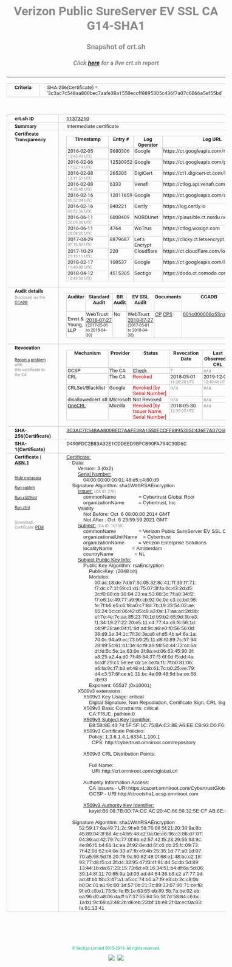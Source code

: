 # Verizon Public SureServer EV SSL CA G14-SHA1
### Snapshot of crt.sh
##### Click [here](https://crt.sh/?q=3C3AC7C548AA800BEC7AAFE38A1550ECCFF8895305C436F7A07C6066A5EF55BD) for a live crt.sh report

---
<!DOCTYPE HTML PUBLIC "-//W3C//DTD HTML 4.0 Transitional//EN">
<HTML>
<HEAD>
  <META http-equiv="Content-Type" content="text/html; charset=UTF-8">
  <TITLE>crt.sh | 3c3ac7c548aa800bec7aafe38a1550eccff8895305c436f7a07c6066a5ef55bd</TITLE>
  <META name="description" content="Free CT Log Certificate Search Tool from Sectigo (formerly Comodo CA)">
  <META name="keywords" content="crt.sh, CT, Certificate Transparency, Certificate Search, SSL Certificate, Sectigo, Comodo CA">
  <LINK href="//fonts.googleapis.com/css?family=Roboto+Mono|Roboto:400,400i,700,700i" rel="stylesheet">
  <STYLE type="text/css">
    a {
      white-space: nowrap;
    }
    body {
      color: #888888;
      font: 12pt Roboto, sans-serif;
      padding-top: 10px;
      text-align: center
    }
    form {
      margin: 0px
    }
    span {
      border-radius: 10px
    }
    span.heading {
      color: #888888;
      font: 12pt Roboto, sans-serif
    }
    span.title {
      background-color: #00B373;
      color: #FFFFFF;
      font: bold 18pt Roboto, sans-serif;
      padding: 0px 5px
    }
    span.text {
      color: #888888;
      font: 10pt Roboto, sans-serif
    }
    span.whiteongrey {
      background-color: #D9D9D6;
      color: #FFFFFF;
      font: bold 18pt Roboto, sans-serif;
      padding: 0px 5px
    }
    table {
      border-collapse: collapse;
      color: #222222;
      font: 10pt Roboto, sans-serif;
      margin-left: auto;
      margin-right: auto
    }
    table.options {
      border: none;
      margin-left: 10px
    }
    td, th {
      border: 1px solid #CCCCCC;
      padding: 0px 2px;
      text-align: left;
      vertical-align: top
    }
    td.outer, th.outer {
      border: 1px solid #CCCCCC;
      padding: 2px 20px;
      text-align: left
    }
    th.heading {
      color: #888888;
      font: bold italic 12pt Roboto, sans-serif;
      padding: 20px 0px 0px;
      text-align: center
    }
    th.options, td.options {
      border: none;
      vertical-align: middle
    }
    td.text {
      font: 10pt "Roboto Mono", sans-serif;
      padding: 2px 20px
    }
    td.heading {
      border: none;
      color: #888888;
      font: 12pt Roboto, sans-serif;
      padding-top: 20px;
      text-align: center
    }
    table.lint td, th {
      text-align: center
    }
    .button {
      background-color: #00B373;
      border-radius: 10px;
      color: #FFFFFF;
      font: bold 13pt Roboto, sans-serif
    }
    .copyright {
      font: 8pt Roboto, sans-serif;
      color: #00B373
    }
    .input {
      border: 1px solid #888888;
      font-weight: bold;
      text-align: center
    }
    .small {
      font: 8pt Roboto, sans-serif;
      color: #888888
    }
    .error {
      background-color: #FFDFDF;
      color: #CC0000;
      font-weight: bold
    }
    .fatal {
      background-color: #0000AA;
      color: #FFFFFF;
      font-weight: bold
    }
    .notice {
      background-color: #FFFFDF;
      color: #606000
    }
    .warning {
      background-color: #FFEFDF;
      color: #DF6000
    }
  </STYLE>
</HEAD>
<BODY>

<TABLE>
  <TR>
    <TH class="outer">Criteria</TH>
    <TD class="outer">SHA-256(Certificate) = '3c3ac7c548aa800bec7aafe38a1550eccff8895305c436f7a07c6066a5ef55bd'</TD>
  </TR>
</TABLE>
<BR>
<TABLE>
  <TR>
    <TH class="outer">crt.sh ID</TH>
    <TD class="outer"><A href="?id=11373210">11373210</A></TD>
  </TR>
  <TR>
    <TH class="outer">Summary</TH>
    <TD class="outer">Intermediate certificate</TD>
  </TR>
  <TR>
    <TH class="outer">Certificate<BR>Transparency</TH>
    <TD class="outer">
<TABLE class="options" style="margin-left:0px">
  <TR>
    <TH>Timestamp</TH>
    <TH>Entry #</TH>
    <TH>Log Operator</TH>
    <TH>Log URL</TH>
  </TR>
  <TR>
    <TD>2016-02-05&nbsp; <FONT class="small">13:43:49 UTC</FONT></TD>
    <TD>9680306</TD>
    <TD>Google</TD>
    <TD>https://ct.googleapis.com/rocketeer</TD>
  </TR>
  <TR>
    <TD>2016-02-06&nbsp; <FONT class="small">17:52:14 UTC</FONT></TD>
    <TD>12530952</TD>
    <TD>Google</TD>
    <TD>https://ct.googleapis.com/pilot</TD>
  </TR>
  <TR>
    <TD>2016-02-08&nbsp; <FONT class="small">13:11:51 UTC</FONT></TD>
    <TD>265305</TD>
    <TD>DigiCert</TD>
    <TD>https://ct1.digicert-ct.com/log</TD>
  </TR>
  <TR>
    <TD>2016-02-08&nbsp; <FONT class="small">14:28:48 UTC</FONT></TD>
    <TD>6333</TD>
    <TD>Venafi</TD>
    <TD>https://ctlog.api.venafi.com</TD>
  </TR>
  <TR>
    <TD>2016-02-16&nbsp; <FONT class="small">00:52:34 UTC</FONT></TD>
    <TD>12011659</TD>
    <TD>Google</TD>
    <TD>https://ct.googleapis.com/aviator</TD>
  </TR>
  <TR>
    <TD>2016-02-16&nbsp; <FONT class="small">00:52:36 UTC</FONT></TD>
    <TD>840221</TD>
    <TD>Certly</TD>
    <TD>https://log.certly.io</TD>
  </TR>
  <TR>
    <TD>2016-06-11&nbsp; <FONT class="small">20:09:30 UTC</FONT></TD>
    <TD>6008409</TD>
    <TD>NORDUnet</TD>
    <TD>https://plausible.ct.nordu.net</TD>
  </TR>
  <TR>
    <TD>2016-06-11&nbsp; <FONT class="small">20:09:30 UTC</FONT></TD>
    <TD>4764</TD>
    <TD>WoTrus</TD>
    <TD>https://ctlog.wosign.com</TD>
  </TR>
  <TR>
    <TD>2017-04-29&nbsp; <FONT class="small">07:16:57 UTC</FONT></TD>
    <TD>8879687</TD>
    <TD>Let's Encrypt</TD>
    <TD>https://clicky.ct.letsencrypt.org</TD>
  </TR>
  <TR>
    <TD>2017-10-29&nbsp; <FONT class="small">21:13:11 UTC</FONT></TD>
    <TD>220</TD>
    <TD>Cloudflare</TD>
    <TD>https://ct.cloudflare.com/logs/nimbus2021</TD>
  </TR>
  <TR>
    <TD>2018-02-17&nbsp; <FONT class="small">11:40:08 UTC</FONT></TD>
    <TD>108537</TD>
    <TD>Google</TD>
    <TD>https://ct.googleapis.com/logs/argon2021</TD>
  </TR>
  <TR>
    <TD>2018-04-12&nbsp; <FONT class="small">12:43:50 UTC</FONT></TD>
    <TD>4515305</TD>
    <TD>Sectigo</TD>
    <TD>https://dodo.ct.comodo.com</TD>
  </TR>
</TABLE>
    </TD>
  </TR>
  <TR>
    <TH class="outer">Audit details<BR>
      <DIV class="small" style="padding-top:3px">Disclosed via the
        <A href="//ccadb-public.secure.force.com/mozilla/PublicAllIntermediateCerts" target="_blank">CCADB</A></DIV>
    </TH>
    <TD class="outer">
<TABLE class="options" style="margin-left:0px">
  <TR>
    <TH>Auditor</TH>
    <TH>Standard Audit</TH>
    <TH>BR Audit</TH>
    <TH>EV SSL Audit</TH>
    <TH>Documents</TH>
    <TH>CCADB</TH>
    <TH>Root Owner / Certificate</TH>
  </TR>
  <TR>
    <TD style="vertical-align:middle">Ernst & Young, LLP</TD>
    <TD>WebTrust:
      <A href="https://bug1479561.bmoattachments.org/attachment.cgi?id=8996060" target="_blank">2018-07-27</A>
      <BR><FONT style="font-size:8pt">(2017-05-01 to 2018-04-30)</FONT></TD>
    <TD>No    <TD>WebTrust:
      <A href="https://bug1479561.bmoattachments.org/attachment.cgi?id=8996061" target="_blank">2018-07-27</A>
      <BR><FONT style="font-size:8pt">(2017-05-01 to 2018-04-30)</FONT></TD>
    <TD>
      <A href="https://secure.omniroot.com/repository/" target="blank">CP</A>
      <A href="https://secure.omniroot.com/repository/" target="blank">CPS</A>
    </TD>
    <TD><A href="//ccadb.force.com/001o000000o5SnsAAE" target="_blank">001o000000o5SnsAAE</A></TD>
    <TD><A href="/?id=60565">DigiCert</A></TD>
  </TR>
</TABLE>
    </TD>
  </TR>
  <TR>
    <TH class="outer">Revocation<BR><BR>
      <DIV class="small" style="padding-top:3px"><A href="?id=11373210&opt=problemreporting">Report a problem</A> with<BR>this certificate to the CA</DIV></TH>
    <TD class="outer">
      <TABLE class="options" style="margin-left:0px">
        <TR>
          <TH>Mechanism</TH>
          <TH>Provider</TH>
          <TH>Status</TH>
          <TH>Revocation Date</TH>
          <TH>Last Observed in CRL</TH>
          <TH>Last Checked <SPAN style="color:#CC0000;vertical-align:middle;font-size:70%;font-weight:normal">(Error)</SPAN></TH>
        </TR>
        <TR>
          <TD>OCSP</TD>
          <TD>The CA</TD>
          <TD><A href="?id=11373210&opt=ocsp">Check</A></TD>
          <TD><SPAN style="color:#888888">?</SPAN></TD>
          <TD><SPAN style="color:#888888">n/a</SPAN></TD>
          <TD><SPAN style="color:#888888">?</SPAN></TD>
        </TR>
        <TR>
          <TD>CRL</TD>
          <TD>The CA</TD>
          <TD><SPAN style="color:#CC0000">Revoked</SPAN></TD><TD>2018-05-01&nbsp; <FONT class="small">16:28:28 UTC</FONT></TD><TD>2019-12-03&nbsp; <FONT class="small">12:40:46 UTC</FONT></TD><TD>2019-12-04&nbsp; <FONT class="small">17:06:55 UTC</FONT></TD>
        </TR>
        <TR>
          <TD>CRLSet/Blacklist</TD>
          <TD>Google</TD>
          <TD><SPAN style="color:#CC0000">Revoked [by Serial Number]</SPAN></TD>
          <TD><SPAN style="color:#888888">n/a</SPAN></TD>
          <TD><SPAN style="color:#888888">n/a</SPAN></TD>
          <TD><SPAN style="color:#888888">n/a</SPAN></TD>
        </TR>
        <TR>
          <TD>disallowedcert.stl</TD>
          <TD>Microsoft</TD>
          <TD>Not Revoked</TD>
          <TD><SPAN style="color:#888888">n/a</SPAN></TD>
          <TD><SPAN style="color:#888888">n/a</SPAN></TD>
          <TD><SPAN style="color:#888888">n/a</SPAN></TD>
        </TR>
        <TR>
          <TD><A href="/mozilla-onecrl" target="_blank">OneCRL</A></TD>
          <TD>Mozilla</TD>
          <TD><SPAN style="color:#CC0000">Revoked [by Issuer Name, Serial Number]</SPAN></TD><TD>2018-05-30&nbsp; <FONT class="small">12:35:03 UTC</FONT></TD>
          <TD><SPAN style="color:#888888">n/a</SPAN></TD>
          <TD><SPAN style="color:#888888">n/a</SPAN></TD>
        </TR>
      </TABLE>
    </TD>
  </TR>
  <TR>
    <TH class="outer">SHA-256(Certificate)</TH>
    <TD class="outer"><A href="//censys.io/certificates/3c3ac7c548aa800bec7aafe38a1550eccff8895305c436f7a07c6066a5ef55bd">3C3AC7C548AA800BEC7AAFE38A1550ECCFF8895305C436F7A07C6066A5EF55BD</A></TD>
  </TR>
  <TR>
    <TH class="outer">SHA-1(Certificate)</TH>
    <TD class="outer">D490FDC2B83A32E1CDDEED9BFCB90FA794C30D6C</TD>
  </TR>
  <TR>
    <TH class="outer">Certificate | <A href="?asn1=11373210">ASN.1</A>
      <SPAN class="small"><BR>
      <BR><BR><A href="?id=11373210&opt=nometadata">Hide metadata</A>
      <BR><BR><A href="?id=11373210&opt=cablint">Run cablint</A>
      <BR><BR><A href="?id=11373210&opt=x509lint">Run x509lint</A>
      <BR><BR><A href="?id=11373210&opt=zlint">Run zlint</A>
      <BR><BR><BR>Download Certificate: <A href="?d=11373210">PEM</A>
      </SPAN>
    </TH>
    <TD class="text"><A href="?d=11373210">Certificate:</A><BR>&nbsp;&nbsp;&nbsp;&nbsp;Data:<BR>&nbsp;&nbsp;&nbsp;&nbsp;&nbsp;&nbsp;&nbsp;&nbsp;Version:&nbsp;3&nbsp;(0x2)<BR>&nbsp;&nbsp;&nbsp;&nbsp;&nbsp;&nbsp;&nbsp;&nbsp;<A href="?serial=04000000000148e5c480d9">Serial&nbsp;Number:</A><BR>&nbsp;&nbsp;&nbsp;&nbsp;&nbsp;&nbsp;&nbsp;&nbsp;&nbsp;&nbsp;&nbsp;&nbsp;04:00:00:00:00:01:48:e5:c4:80:d9<BR>&nbsp;&nbsp;&nbsp;&nbsp;Signature&nbsp;Algorithm:&nbsp;sha1WithRSAEncryption<BR>&nbsp;&nbsp;&nbsp;&nbsp;&nbsp;&nbsp;&nbsp;&nbsp;<A href="?caid=270">Issuer:</A> <SPAN class="small">(CA ID: 270)</SPAN><BR>&nbsp;&nbsp;&nbsp;&nbsp;&nbsp;&nbsp;&nbsp;&nbsp;&nbsp;&nbsp;&nbsp;&nbsp;commonName&nbsp;&nbsp;&nbsp;&nbsp;&nbsp;&nbsp;&nbsp;&nbsp;&nbsp;&nbsp;&nbsp;&nbsp;&nbsp;&nbsp;&nbsp;&nbsp;=&nbsp;Cybertrust&nbsp;Global&nbsp;Root<BR>&nbsp;&nbsp;&nbsp;&nbsp;&nbsp;&nbsp;&nbsp;&nbsp;&nbsp;&nbsp;&nbsp;&nbsp;organizationName&nbsp;&nbsp;&nbsp;&nbsp;&nbsp;&nbsp;&nbsp;&nbsp;&nbsp;&nbsp;=&nbsp;Cybertrust,&nbsp;Inc<BR>&nbsp;&nbsp;&nbsp;&nbsp;&nbsp;&nbsp;&nbsp;&nbsp;Validity<BR>&nbsp;&nbsp;&nbsp;&nbsp;&nbsp;&nbsp;&nbsp;&nbsp;&nbsp;&nbsp;&nbsp;&nbsp;Not&nbsp;Before:&nbsp;Oct&nbsp;&nbsp;6&nbsp;08:00:00&nbsp;2014&nbsp;GMT<BR>&nbsp;&nbsp;&nbsp;&nbsp;&nbsp;&nbsp;&nbsp;&nbsp;&nbsp;&nbsp;&nbsp;&nbsp;Not&nbsp;After&nbsp;:&nbsp;Oct&nbsp;&nbsp;6&nbsp;23:59:59&nbsp;2021&nbsp;GMT<BR>&nbsp;&nbsp;&nbsp;&nbsp;&nbsp;&nbsp;&nbsp;&nbsp;<A href="?caid=10160">Subject:</A> <SPAN class="small">(CA ID: 10160)</SPAN><BR>&nbsp;&nbsp;&nbsp;&nbsp;&nbsp;&nbsp;&nbsp;&nbsp;&nbsp;&nbsp;&nbsp;&nbsp;commonName&nbsp;&nbsp;&nbsp;&nbsp;&nbsp;&nbsp;&nbsp;&nbsp;&nbsp;&nbsp;&nbsp;&nbsp;&nbsp;&nbsp;&nbsp;&nbsp;=&nbsp;Verizon&nbsp;Public&nbsp;SureServer&nbsp;EV&nbsp;SSL&nbsp;CA&nbsp;G14-SHA1<BR>&nbsp;&nbsp;&nbsp;&nbsp;&nbsp;&nbsp;&nbsp;&nbsp;&nbsp;&nbsp;&nbsp;&nbsp;organizationalUnitName&nbsp;&nbsp;&nbsp;&nbsp;=&nbsp;Cybertrust<BR>&nbsp;&nbsp;&nbsp;&nbsp;&nbsp;&nbsp;&nbsp;&nbsp;&nbsp;&nbsp;&nbsp;&nbsp;organizationName&nbsp;&nbsp;&nbsp;&nbsp;&nbsp;&nbsp;&nbsp;&nbsp;&nbsp;&nbsp;=&nbsp;Verizon&nbsp;Enterprise&nbsp;Solutions<BR>&nbsp;&nbsp;&nbsp;&nbsp;&nbsp;&nbsp;&nbsp;&nbsp;&nbsp;&nbsp;&nbsp;&nbsp;localityName&nbsp;&nbsp;&nbsp;&nbsp;&nbsp;&nbsp;&nbsp;&nbsp;&nbsp;&nbsp;&nbsp;&nbsp;&nbsp;&nbsp;=&nbsp;Amsterdam<BR>&nbsp;&nbsp;&nbsp;&nbsp;&nbsp;&nbsp;&nbsp;&nbsp;&nbsp;&nbsp;&nbsp;&nbsp;countryName&nbsp;&nbsp;&nbsp;&nbsp;&nbsp;&nbsp;&nbsp;&nbsp;&nbsp;&nbsp;&nbsp;&nbsp;&nbsp;&nbsp;&nbsp;=&nbsp;NL<BR>&nbsp;&nbsp;&nbsp;&nbsp;&nbsp;&nbsp;&nbsp;&nbsp;<A href="?spkisha256=fa4769f57613375de8612f00b4f2be062181890f8533c1861e4958882c231a42">Subject&nbsp;Public&nbsp;Key&nbsp;Info:</A><BR>&nbsp;&nbsp;&nbsp;&nbsp;&nbsp;&nbsp;&nbsp;&nbsp;&nbsp;&nbsp;&nbsp;&nbsp;Public&nbsp;Key&nbsp;Algorithm:&nbsp;rsaEncryption<BR>&nbsp;&nbsp;&nbsp;&nbsp;&nbsp;&nbsp;&nbsp;&nbsp;&nbsp;&nbsp;&nbsp;&nbsp;&nbsp;&nbsp;&nbsp;&nbsp;Public-Key:&nbsp;(2048&nbsp;bit)<BR>&nbsp;&nbsp;&nbsp;&nbsp;&nbsp;&nbsp;&nbsp;&nbsp;&nbsp;&nbsp;&nbsp;&nbsp;&nbsp;&nbsp;&nbsp;&nbsp;Modulus:<BR>&nbsp;&nbsp;&nbsp;&nbsp;&nbsp;&nbsp;&nbsp;&nbsp;&nbsp;&nbsp;&nbsp;&nbsp;&nbsp;&nbsp;&nbsp;&nbsp;&nbsp;&nbsp;&nbsp;&nbsp;00:ac:18:de:7d:b7:3c:05:32:8c:41:7f:39:f7:71:<BR>&nbsp;&nbsp;&nbsp;&nbsp;&nbsp;&nbsp;&nbsp;&nbsp;&nbsp;&nbsp;&nbsp;&nbsp;&nbsp;&nbsp;&nbsp;&nbsp;&nbsp;&nbsp;&nbsp;&nbsp;f7:dc:c7:1f:69:c1:d1:75:07:3f:fa:0c:43:2d:d5:<BR>&nbsp;&nbsp;&nbsp;&nbsp;&nbsp;&nbsp;&nbsp;&nbsp;&nbsp;&nbsp;&nbsp;&nbsp;&nbsp;&nbsp;&nbsp;&nbsp;&nbsp;&nbsp;&nbsp;&nbsp;3c:f0:88:cb:10:04:23:ea:53:80:3c:7f:a8:34:f2:<BR>&nbsp;&nbsp;&nbsp;&nbsp;&nbsp;&nbsp;&nbsp;&nbsp;&nbsp;&nbsp;&nbsp;&nbsp;&nbsp;&nbsp;&nbsp;&nbsp;&nbsp;&nbsp;&nbsp;&nbsp;f7:e6:1e:49:77:a9:9b:cb:92:0c:0e:c3:cc:bd:96:<BR>&nbsp;&nbsp;&nbsp;&nbsp;&nbsp;&nbsp;&nbsp;&nbsp;&nbsp;&nbsp;&nbsp;&nbsp;&nbsp;&nbsp;&nbsp;&nbsp;&nbsp;&nbsp;&nbsp;&nbsp;fe:7f:b6:e5:c6:f8:a0:c7:8d:7b:19:23:54:02:ae:<BR>&nbsp;&nbsp;&nbsp;&nbsp;&nbsp;&nbsp;&nbsp;&nbsp;&nbsp;&nbsp;&nbsp;&nbsp;&nbsp;&nbsp;&nbsp;&nbsp;&nbsp;&nbsp;&nbsp;&nbsp;65:24:1c:cd:06:42:d5:c8:a3:0a:17:aa:ad:2d:8b:<BR>&nbsp;&nbsp;&nbsp;&nbsp;&nbsp;&nbsp;&nbsp;&nbsp;&nbsp;&nbsp;&nbsp;&nbsp;&nbsp;&nbsp;&nbsp;&nbsp;&nbsp;&nbsp;&nbsp;&nbsp;ef:7e:4e:7c:aa:85:23:70:1d:b9:b2:65:9d:3b:e3:<BR>&nbsp;&nbsp;&nbsp;&nbsp;&nbsp;&nbsp;&nbsp;&nbsp;&nbsp;&nbsp;&nbsp;&nbsp;&nbsp;&nbsp;&nbsp;&nbsp;&nbsp;&nbsp;&nbsp;&nbsp;f1:34:19:27:22:20:e5:11:c4:77:4a:c6:f6:56:1d:<BR>&nbsp;&nbsp;&nbsp;&nbsp;&nbsp;&nbsp;&nbsp;&nbsp;&nbsp;&nbsp;&nbsp;&nbsp;&nbsp;&nbsp;&nbsp;&nbsp;&nbsp;&nbsp;&nbsp;&nbsp;c4:9f:28:ae:04:f1:9d:ad:9c:a6:e0:f0:56:56:0d:<BR>&nbsp;&nbsp;&nbsp;&nbsp;&nbsp;&nbsp;&nbsp;&nbsp;&nbsp;&nbsp;&nbsp;&nbsp;&nbsp;&nbsp;&nbsp;&nbsp;&nbsp;&nbsp;&nbsp;&nbsp;38:d9:1e:34:1c:7f:3d:3a:a8:ef:d5:4b:a4:6a:1a:<BR>&nbsp;&nbsp;&nbsp;&nbsp;&nbsp;&nbsp;&nbsp;&nbsp;&nbsp;&nbsp;&nbsp;&nbsp;&nbsp;&nbsp;&nbsp;&nbsp;&nbsp;&nbsp;&nbsp;&nbsp;70:0c:94:a9:ec:73:b9:25:11:d8:f0:89:7c:37:94:<BR>&nbsp;&nbsp;&nbsp;&nbsp;&nbsp;&nbsp;&nbsp;&nbsp;&nbsp;&nbsp;&nbsp;&nbsp;&nbsp;&nbsp;&nbsp;&nbsp;&nbsp;&nbsp;&nbsp;&nbsp;28:99:5c:61:b1:3e:4c:f9:a9:98:5d:44:73:cc:6a:<BR>&nbsp;&nbsp;&nbsp;&nbsp;&nbsp;&nbsp;&nbsp;&nbsp;&nbsp;&nbsp;&nbsp;&nbsp;&nbsp;&nbsp;&nbsp;&nbsp;&nbsp;&nbsp;&nbsp;&nbsp;df:fd:5c:5e:1e:63:0e:3f:8a:ed:06:63:45:90:3f:<BR>&nbsp;&nbsp;&nbsp;&nbsp;&nbsp;&nbsp;&nbsp;&nbsp;&nbsp;&nbsp;&nbsp;&nbsp;&nbsp;&nbsp;&nbsp;&nbsp;&nbsp;&nbsp;&nbsp;&nbsp;a8:25:a2:4a:d0:7f:48:84:37:f3:6f:0d:f5:dd:4a:<BR>&nbsp;&nbsp;&nbsp;&nbsp;&nbsp;&nbsp;&nbsp;&nbsp;&nbsp;&nbsp;&nbsp;&nbsp;&nbsp;&nbsp;&nbsp;&nbsp;&nbsp;&nbsp;&nbsp;&nbsp;6c:df:29:c1:5e:ee:cb:1e:ce:fa:f1:7f:b0:81:06:<BR>&nbsp;&nbsp;&nbsp;&nbsp;&nbsp;&nbsp;&nbsp;&nbsp;&nbsp;&nbsp;&nbsp;&nbsp;&nbsp;&nbsp;&nbsp;&nbsp;&nbsp;&nbsp;&nbsp;&nbsp;a6:fa:9c:f7:b3:ef:48:e1:3b:61:7c:b0:25:ee:79:<BR>&nbsp;&nbsp;&nbsp;&nbsp;&nbsp;&nbsp;&nbsp;&nbsp;&nbsp;&nbsp;&nbsp;&nbsp;&nbsp;&nbsp;&nbsp;&nbsp;&nbsp;&nbsp;&nbsp;&nbsp;d4:c3:57:6f:ce:e1:31:bc:4e:09:48:9d:ba:ce:88:<BR>&nbsp;&nbsp;&nbsp;&nbsp;&nbsp;&nbsp;&nbsp;&nbsp;&nbsp;&nbsp;&nbsp;&nbsp;&nbsp;&nbsp;&nbsp;&nbsp;&nbsp;&nbsp;&nbsp;&nbsp;cb:93<BR>&nbsp;&nbsp;&nbsp;&nbsp;&nbsp;&nbsp;&nbsp;&nbsp;&nbsp;&nbsp;&nbsp;&nbsp;&nbsp;&nbsp;&nbsp;&nbsp;Exponent:&nbsp;65537&nbsp;(0x10001)<BR>&nbsp;&nbsp;&nbsp;&nbsp;&nbsp;&nbsp;&nbsp;&nbsp;X509v3&nbsp;extensions:<BR>&nbsp;&nbsp;&nbsp;&nbsp;&nbsp;&nbsp;&nbsp;&nbsp;&nbsp;&nbsp;&nbsp;&nbsp;X509v3&nbsp;Key&nbsp;Usage:&nbsp;critical<BR>&nbsp;&nbsp;&nbsp;&nbsp;&nbsp;&nbsp;&nbsp;&nbsp;&nbsp;&nbsp;&nbsp;&nbsp;&nbsp;&nbsp;&nbsp;&nbsp;Digital&nbsp;Signature,&nbsp;Non&nbsp;Repudiation,&nbsp;Certificate&nbsp;Sign,&nbsp;CRL&nbsp;Sign<BR>&nbsp;&nbsp;&nbsp;&nbsp;&nbsp;&nbsp;&nbsp;&nbsp;&nbsp;&nbsp;&nbsp;&nbsp;X509v3&nbsp;Basic&nbsp;Constraints:&nbsp;critical<BR>&nbsp;&nbsp;&nbsp;&nbsp;&nbsp;&nbsp;&nbsp;&nbsp;&nbsp;&nbsp;&nbsp;&nbsp;&nbsp;&nbsp;&nbsp;&nbsp;CA:TRUE,&nbsp;pathlen:0<BR>&nbsp;&nbsp;&nbsp;&nbsp;&nbsp;&nbsp;&nbsp;&nbsp;&nbsp;&nbsp;&nbsp;&nbsp;<A href="?ski=e85b8e43745f5f1c75bac28ea6eecb93d0f6c067">X509v3&nbsp;Subject&nbsp;Key&nbsp;Identifier:</A><BR>&nbsp;&nbsp;&nbsp;&nbsp;&nbsp;&nbsp;&nbsp;&nbsp;&nbsp;&nbsp;&nbsp;&nbsp;&nbsp;&nbsp;&nbsp;&nbsp;E8:5B:8E:43:74:5F:5F:1C:75:BA:C2:8E:A6:EE:CB:93:D0:F6:C0:67<BR>&nbsp;&nbsp;&nbsp;&nbsp;&nbsp;&nbsp;&nbsp;&nbsp;&nbsp;&nbsp;&nbsp;&nbsp;X509v3&nbsp;Certificate&nbsp;Policies:&nbsp;<BR>&nbsp;&nbsp;&nbsp;&nbsp;&nbsp;&nbsp;&nbsp;&nbsp;&nbsp;&nbsp;&nbsp;&nbsp;&nbsp;&nbsp;&nbsp;&nbsp;Policy:&nbsp;1.3.6.1.4.1.6334.1.100.1<BR>&nbsp;&nbsp;&nbsp;&nbsp;&nbsp;&nbsp;&nbsp;&nbsp;&nbsp;&nbsp;&nbsp;&nbsp;&nbsp;&nbsp;&nbsp;&nbsp;&nbsp;&nbsp;CPS:&nbsp;http://cybertrust.omniroot.com/repository<BR><BR>&nbsp;&nbsp;&nbsp;&nbsp;&nbsp;&nbsp;&nbsp;&nbsp;&nbsp;&nbsp;&nbsp;&nbsp;X509v3&nbsp;CRL&nbsp;Distribution&nbsp;Points:&nbsp;<BR><BR>&nbsp;&nbsp;&nbsp;&nbsp;&nbsp;&nbsp;&nbsp;&nbsp;&nbsp;&nbsp;&nbsp;&nbsp;&nbsp;&nbsp;&nbsp;&nbsp;Full&nbsp;Name:<BR>&nbsp;&nbsp;&nbsp;&nbsp;&nbsp;&nbsp;&nbsp;&nbsp;&nbsp;&nbsp;&nbsp;&nbsp;&nbsp;&nbsp;&nbsp;&nbsp;&nbsp;&nbsp;URI:http://crl.omniroot.com/ctglobal.crl<BR><BR>&nbsp;&nbsp;&nbsp;&nbsp;&nbsp;&nbsp;&nbsp;&nbsp;&nbsp;&nbsp;&nbsp;&nbsp;Authority&nbsp;Information&nbsp;Access:&nbsp;<BR>&nbsp;&nbsp;&nbsp;&nbsp;&nbsp;&nbsp;&nbsp;&nbsp;&nbsp;&nbsp;&nbsp;&nbsp;&nbsp;&nbsp;&nbsp;&nbsp;CA&nbsp;Issuers&nbsp;-&nbsp;URI:https://cacert.omniroot.com/CybertrustGlobalRoot_rs.crt<BR>&nbsp;&nbsp;&nbsp;&nbsp;&nbsp;&nbsp;&nbsp;&nbsp;&nbsp;&nbsp;&nbsp;&nbsp;&nbsp;&nbsp;&nbsp;&nbsp;OCSP&nbsp;-&nbsp;URI:http://ctrootsha1.ocsp.omniroot.com<BR><BR>&nbsp;&nbsp;&nbsp;&nbsp;&nbsp;&nbsp;&nbsp;&nbsp;&nbsp;&nbsp;&nbsp;&nbsp;<A href="?ski=b6087b0d7accac204c8656325ecfab6e852d7057">X509v3&nbsp;Authority&nbsp;Key&nbsp;Identifier:</A><BR>&nbsp;&nbsp;&nbsp;&nbsp;&nbsp;&nbsp;&nbsp;&nbsp;&nbsp;&nbsp;&nbsp;&nbsp;&nbsp;&nbsp;&nbsp;&nbsp;keyid:B6:08:7B:0D:7A:CC:AC:20:4C:86:56:32:5E:CF:AB:6E:85:2D:70:57<BR><BR>&nbsp;&nbsp;&nbsp;&nbsp;Signature&nbsp;Algorithm:&nbsp;sha1WithRSAEncryption<BR>&nbsp;&nbsp;&nbsp;&nbsp;&nbsp;&nbsp;&nbsp;&nbsp;&nbsp;52:59:17:6a:49:71:2c:9f:e8:58:76:88:5f:21:20:38:9a:8b:<BR>&nbsp;&nbsp;&nbsp;&nbsp;&nbsp;&nbsp;&nbsp;&nbsp;&nbsp;45:89:04:3f:8d:4c:c4:b5:48:c2:0a:0e:e6:96:c3:86:d7:07:<BR>&nbsp;&nbsp;&nbsp;&nbsp;&nbsp;&nbsp;&nbsp;&nbsp;&nbsp;04:39:ad:42:79:7c:77:0f:6b:e2:57:42:f5:23:29:55:93:9c:<BR>&nbsp;&nbsp;&nbsp;&nbsp;&nbsp;&nbsp;&nbsp;&nbsp;&nbsp;4e:86:f1:b4:61:1c:ea:2f:92:0e:dd:6f:c6:db:25:fc:09:73:<BR>&nbsp;&nbsp;&nbsp;&nbsp;&nbsp;&nbsp;&nbsp;&nbsp;&nbsp;7f:42:0d:62:c4:0e:33:a7:fb:e9:4b:25:35:1d:77:a0:1d:07:<BR>&nbsp;&nbsp;&nbsp;&nbsp;&nbsp;&nbsp;&nbsp;&nbsp;&nbsp;70:a5:98:5d:f8:20:76:9c:90:82:48:0f:68:e1:48:bc:c2:18:<BR>&nbsp;&nbsp;&nbsp;&nbsp;&nbsp;&nbsp;&nbsp;&nbsp;&nbsp;93:77:d8:f5:cd:2f:d4:33:95:47:f3:4f:91:d4:5c:db:5d:89:<BR>&nbsp;&nbsp;&nbsp;&nbsp;&nbsp;&nbsp;&nbsp;&nbsp;&nbsp;13:44:1b:da:67:23:15:73:6d:e8:16:34:51:b4:df:6a:5d:06:<BR>&nbsp;&nbsp;&nbsp;&nbsp;&nbsp;&nbsp;&nbsp;&nbsp;&nbsp;39:14:8f:11:70:65:9a:1d:03:ad:d4:64:36:b3:c2:a7:77:1d:<BR>&nbsp;&nbsp;&nbsp;&nbsp;&nbsp;&nbsp;&nbsp;&nbsp;&nbsp;ad:4f:b1:f8:c3:47:a1:a5:cc:74:b0:a7:f9:e3:cb:2c:c8:0b:<BR>&nbsp;&nbsp;&nbsp;&nbsp;&nbsp;&nbsp;&nbsp;&nbsp;&nbsp;b0:3c:01:a1:9c:00:1d:57:0b:21:7c:89:33:07:90:71:ce:f8:<BR>&nbsp;&nbsp;&nbsp;&nbsp;&nbsp;&nbsp;&nbsp;&nbsp;&nbsp;9f:c0:c8:e1:73:5c:fe:f5:1e:63:65:eb:89:5b:7a:be:02:eb:<BR>&nbsp;&nbsp;&nbsp;&nbsp;&nbsp;&nbsp;&nbsp;&nbsp;&nbsp;ea:96:d0:a8:06:da:ff:b7:37:55:64:5b:5f:7d:58:84:c6:bc:<BR>&nbsp;&nbsp;&nbsp;&nbsp;&nbsp;&nbsp;&nbsp;&nbsp;&nbsp;1a:b1:9c:69:a3:48:2b:d6:eb:23:bf:1b:e8:2f:0a:ec:0a:83:<BR>&nbsp;&nbsp;&nbsp;&nbsp;&nbsp;&nbsp;&nbsp;&nbsp;&nbsp;fa:91:13:41<BR>    </TD>
  </TR>
</TABLE>

  <BR><BR><BR>

  <P class="copyright">&copy; Sectigo Limited 2015-2019. All rights reserved.</P>
  <DIV>
    <A href="https://sectigo.com/"><IMG src="/sectigo_s.png"></A>
    &nbsp;<A href="https://github.com/crtsh"><IMG src="/GitHub-Mark-32px.png"></A>
  </DIV>
</BODY>
</HTML>

